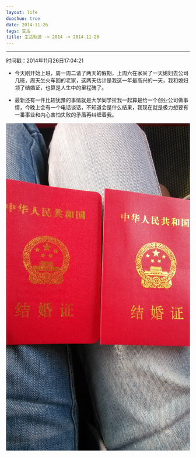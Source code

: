 ```yaml
---
layout: life
duoshuo: true
date: 2014-11-26
tags: 生活
title: 生活轨迹 -> 2014 -> 2014-11-26
---
```


******

时间戳：2014年11月26日17:04:21

* 今天刚开始上班，周一周二请了两天的假期，上周六在家呆了一天媳妇去公司几班，周天坐火车回的老家，这两天估计是我这一年最高兴的一天，我和媳妇领了结婚证，也算是人生中的里程碑了。

* 最新还有一件比较犹豫的事情就是大学同学拉我一起算是给一个创业公司做事情，今晚上会有一个电话谈话，不知道会是什么结果，我现在就是极力想要有一番事业和内心害怕失败的矛盾再纠缠着我。

![领证了](/life/2014/2014Res/2014-11-26.jpg)









